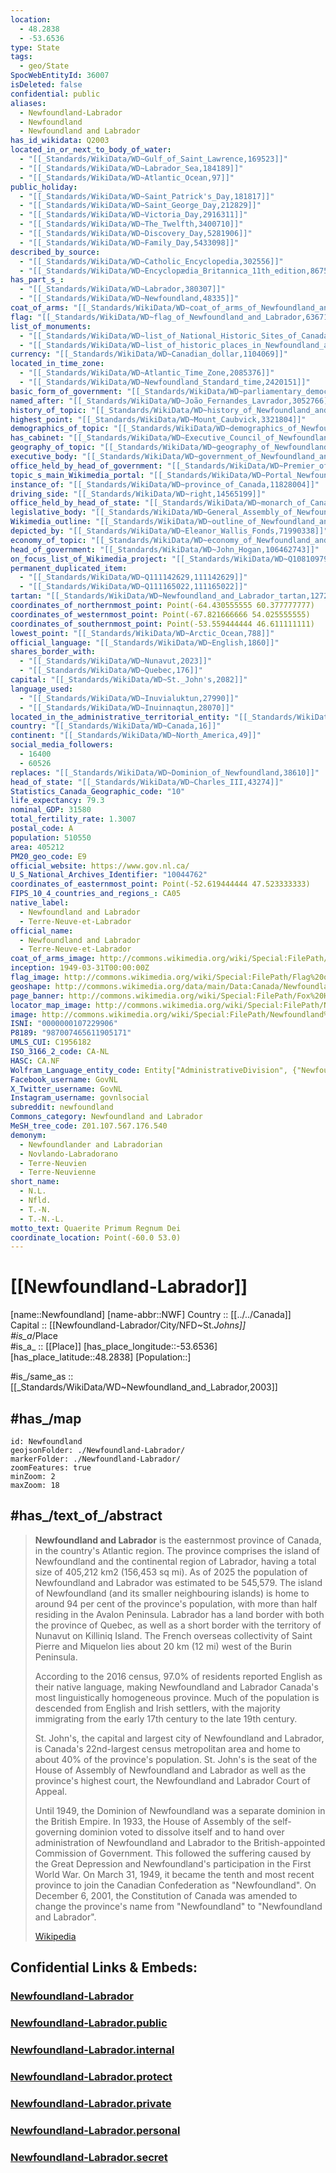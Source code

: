 ```yaml
---
location:
  - 48.2838
  - -53.6536
type: State
tags:
  - geo/State
SpocWebEntityId: 36007
isDeleted: false
confidential: public
aliases:
  - Newfoundland-Labrador
  - Newfoundland
  - Newfoundland and Labrador
has_id_wikidata: Q2003
located_in_or_next_to_body_of_water:
  - "[[_Standards/WikiData/WD~Gulf_of_Saint_Lawrence,169523]]"
  - "[[_Standards/WikiData/WD~Labrador_Sea,184189]]"
  - "[[_Standards/WikiData/WD~Atlantic_Ocean,97]]"
public_holiday:
  - "[[_Standards/WikiData/WD~Saint_Patrick's_Day,181817]]"
  - "[[_Standards/WikiData/WD~Saint_George_Day,212829]]"
  - "[[_Standards/WikiData/WD~Victoria_Day,2916311]]"
  - "[[_Standards/WikiData/WD~The_Twelfth,3400710]]"
  - "[[_Standards/WikiData/WD~Discovery_Day,5281906]]"
  - "[[_Standards/WikiData/WD~Family_Day,5433098]]"
described_by_source:
  - "[[_Standards/WikiData/WD~Catholic_Encyclopedia,302556]]"
  - "[[_Standards/WikiData/WD~Encyclopædia_Britannica_11th_edition,867541]]"
has_part_s_:
  - "[[_Standards/WikiData/WD~Labrador,380307]]"
  - "[[_Standards/WikiData/WD~Newfoundland,48335]]"
coat_of_arms: "[[_Standards/WikiData/WD~coat_of_arms_of_Newfoundland_and_Labrador,581070]]"
flag: "[[_Standards/WikiData/WD~flag_of_Newfoundland_and_Labrador,636719]]"
list_of_monuments:
  - "[[_Standards/WikiData/WD~list_of_National_Historic_Sites_of_Canada_in_Newfoundland_and_Labrador,742416]]"
  - "[[_Standards/WikiData/WD~list_of_historic_places_in_Newfoundland_and_Labrador,3250828]]"
currency: "[[_Standards/WikiData/WD~Canadian_dollar,1104069]]"
located_in_time_zone:
  - "[[_Standards/WikiData/WD~Atlantic_Time_Zone,2085376]]"
  - "[[_Standards/WikiData/WD~Newfoundland_Standard_time,2420151]]"
basic_form_of_government: "[[_Standards/WikiData/WD~parliamentary_democracy,3043547]]"
named_after: "[[_Standards/WikiData/WD~João_Fernandes_Lavrador,3052766]]"
history_of_topic: "[[_Standards/WikiData/WD~history_of_Newfoundland_and_Labrador,3136824]]"
highest_point: "[[_Standards/WikiData/WD~Mount_Caubvick,3321804]]"
demographics_of_topic: "[[_Standards/WikiData/WD~demographics_of_Newfoundland_and_Labrador,5256046]]"
has_cabinet: "[[_Standards/WikiData/WD~Executive_Council_of_Newfoundland_and_Labrador,5419822]]"
geography_of_topic: "[[_Standards/WikiData/WD~geography_of_Newfoundland_and_Labrador,5535206]]"
executive_body: "[[_Standards/WikiData/WD~government_of_Newfoundland_and_Labrador,5589273]]"
office_held_by_head_of_government: "[[_Standards/WikiData/WD~Premier_of_Newfoundland_and_Labrador,7240356]]"
topic_s_main_Wikimedia_portal: "[[_Standards/WikiData/WD~Portal_Newfoundland_and_Labrador,10992090]]"
instance_of: "[[_Standards/WikiData/WD~province_of_Canada,11828004]]"
driving_side: "[[_Standards/WikiData/WD~right,14565199]]"
office_held_by_head_of_state: "[[_Standards/WikiData/WD~monarch_of_Canada,14931511]]"
legislative_body: "[[_Standards/WikiData/WD~General_Assembly_of_Newfoundland_and_Labrador,15150636]]"
Wikimedia_outline: "[[_Standards/WikiData/WD~outline_of_Newfoundland_and_Labrador,37483487]]"
depicted_by: "[[_Standards/WikiData/WD~Eleanor_Wallis_Fonds,71990338]]"
economy_of_topic: "[[_Standards/WikiData/WD~economy_of_Newfoundland_and_Labrador,101584259]]"
head_of_government: "[[_Standards/WikiData/WD~John_Hogan,106462743]]"
on_focus_list_of_Wikimedia_project: "[[_Standards/WikiData/WD~Q108109790,108109790]]"
permanent_duplicated_item:
  - "[[_Standards/WikiData/WD~Q111142629,111142629]]"
  - "[[_Standards/WikiData/WD~Q111165022,111165022]]"
tartan: "[[_Standards/WikiData/WD~Newfoundland_and_Labrador_tartan,127278531]]"
coordinates_of_northernmost_point: Point(-64.430555555 60.377777777)
coordinates_of_westernmost_point: Point(-67.821666666 54.025555555)
coordinates_of_southernmost_point: Point(-53.559444444 46.611111111)
lowest_point: "[[_Standards/WikiData/WD~Arctic_Ocean,788]]"
official_language: "[[_Standards/WikiData/WD~English,1860]]"
shares_border_with:
  - "[[_Standards/WikiData/WD~Nunavut,2023]]"
  - "[[_Standards/WikiData/WD~Quebec,176]]"
capital: "[[_Standards/WikiData/WD~St._John's,2082]]"
language_used:
  - "[[_Standards/WikiData/WD~Inuvialuktun,27990]]"
  - "[[_Standards/WikiData/WD~Inuinnaqtun,28070]]"
located_in_the_administrative_territorial_entity: "[[_Standards/WikiData/WD~Canada,16]]"
country: "[[_Standards/WikiData/WD~Canada,16]]"
continent: "[[_Standards/WikiData/WD~North_America,49]]"
social_media_followers:
  - 16400
  - 60526
replaces: "[[_Standards/WikiData/WD~Dominion_of_Newfoundland,38610]]"
head_of_state: "[[_Standards/WikiData/WD~Charles_III,43274]]"
Statistics_Canada_Geographic_code: "10"
life_expectancy: 79.3
nominal_GDP: 31580
total_fertility_rate: 1.3007
postal_code: A
population: 510550
area: 405212
PM20_geo_code: E9
official_website: https://www.gov.nl.ca/
U_S_National_Archives_Identifier: "10044762"
coordinates_of_easternmost_point: Point(-52.619444444 47.523333333)
FIPS_10_4_countries_and_regions_: CA05
native_label:
  - Newfoundland and Labrador
  - Terre-Neuve-et-Labrador
official_name:
  - Newfoundland and Labrador
  - Terre-Neuve-et-Labrador
coat_of_arms_image: http://commons.wikimedia.org/wiki/Special:FilePath/Coat%20of%20Arms%20of%20Newfoundland%20and%20Labrador.svg
inception: 1949-03-31T00:00:00Z
flag_image: http://commons.wikimedia.org/wiki/Special:FilePath/Flag%20of%20Newfoundland%20and%20Labrador.svg
geoshape: http://commons.wikimedia.org/data/main/Data:Canada/Newfoundland+and+Labrador.map
page_banner: http://commons.wikimedia.org/wiki/Special:FilePath/Fox%20Harbour%20%28Newfoundland%29%20banner%20Sunset.jpg
locator_map_image: http://commons.wikimedia.org/wiki/Special:FilePath/Newfoundland%20and%20Labrador%20in%20Canada%202.svg
image: http://commons.wikimedia.org/wiki/Special:FilePath/Newfoundland%20in%20winter%20as%20seen%20by%20Envisat%20ESA229908.jpg
ISNI: "0000000107229906"
P8189: "987007465611905171"
UMLS_CUI: C1956182
ISO_3166_2_code: CA-NL
HASC: CA.NF
Wolfram_Language_entity_code: Entity["AdministrativeDivision", {"NewfoundlandAndLabrador", "Canada"}]
Facebook_username: GovNL
X_Twitter_username: GovNL
Instagram_username: govnlsocial
subreddit: newfoundland
Commons_category: Newfoundland and Labrador
MeSH_tree_code: Z01.107.567.176.540
demonym:
  - Newfoundlander and Labradorian
  - Novlando-Labradorano
  - Terre-Neuvien
  - Terre-Neuvienne
short_name:
  - N.L.
  - Nfld.
  - T.-N.
  - T.-N.-L.
motto_text: Quaerite Primum Regnum Dei
coordinate_location: Point(-60.0 53.0)
---
```


# [[Newfoundland-Labrador]] 

[name::Newfoundland] 
[name-abbr::NWF] 
Country :: [[../../Canada]]  
Capital :: [[Newfoundland-Labrador/City/NFD~St._Johns]]  
#is_a_/Place  
#is_a_ :: [[Place]] 
[has_place_longitude::-53.6536] 
[has_place_latitude::48.2838] 
[Population::] 

#is_/same_as :: [[_Standards/WikiData/WD~Newfoundland_and_Labrador,2003]] 

## #has_/map 

```leaflet
id: Newfoundland
geojsonFolder: ./Newfoundland-Labrador/
markerFolder: ./Newfoundland-Labrador/
zoomFeatures: true 
minZoom: 2 
maxZoom: 18
```


## #has_/text_of_/abstract 

> **Newfoundland and Labrador** is the easternmost province of Canada, in the country's Atlantic region. The province comprises the island of Newfoundland and the continental region of Labrador, having a total size of 405,212 km2 (156,453 sq mi).  As of 2025 the population of Newfoundland and Labrador was estimated to be 545,579. The island of Newfoundland (and its smaller neighbouring islands) is home to around 94 per cent of the province's population, with more than half residing in the Avalon Peninsula. Labrador has a land border with both the province of Quebec, as well as a short border with the territory of Nunavut on Killiniq Island. The French overseas collectivity of Saint Pierre and Miquelon lies about 20 km (12 mi) west of the Burin Peninsula.
>
> According to the 2016 census, 97.0% of residents reported English as their native language, making Newfoundland and Labrador Canada's most linguistically homogeneous province. Much of the population is descended from English and Irish settlers, with the majority immigrating from the early 17th century to the late 19th century.
>
> St. John's, the capital and largest city of Newfoundland and Labrador, is Canada's 22nd-largest census metropolitan area and home to about 40% of the province's population. St. John's is the seat of the House of Assembly of Newfoundland and Labrador as well as the province's highest court, the Newfoundland and Labrador Court of Appeal.
>
> Until 1949, the Dominion of Newfoundland was a separate dominion in the British Empire. In 1933, the House of Assembly of the self-governing dominion voted to dissolve itself and to hand over administration of Newfoundland and Labrador to the British-appointed Commission of Government. This followed the suffering caused by the Great Depression and Newfoundland's participation in the First World War. On March 31, 1949, it became the tenth and most recent province to join the Canadian Confederation as "Newfoundland". On December 6, 2001, the Constitution of Canada was amended to change the province's name from "Newfoundland" to "Newfoundland and Labrador".
>
> [Wikipedia](https://en.wikipedia.org/wiki/Newfoundland%20and%20Labrador)  

## Confidential Links & Embeds: 

### [Newfoundland-Labrador](/_Standards/Earth/Continent/America~North/Canada/provinces~Canada/Newfoundland-Labrador.md) 

### [Newfoundland-Labrador.public](/_public/Earth/Continent/America~North/Canada/provinces~Canada/Newfoundland-Labrador.public.md) 

### [Newfoundland-Labrador.internal](/_internal/Earth/Continent/America~North/Canada/provinces~Canada/Newfoundland-Labrador.internal.md) 

### [Newfoundland-Labrador.protect](/_protect/Earth/Continent/America~North/Canada/provinces~Canada/Newfoundland-Labrador.protect.md) 

### [Newfoundland-Labrador.private](/_private/Earth/Continent/America~North/Canada/provinces~Canada/Newfoundland-Labrador.private.md) 

### [Newfoundland-Labrador.personal](/_personal/Earth/Continent/America~North/Canada/provinces~Canada/Newfoundland-Labrador.personal.md) 

### [Newfoundland-Labrador.secret](/_secret/Earth/Continent/America~North/Canada/provinces~Canada/Newfoundland-Labrador.secret.md)

